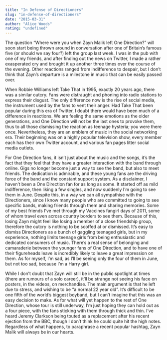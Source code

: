 ```yaml
---
title: "In Defense of Directioners"
slug: "in-defense-of-directioners"
date: "2015-03-31"
author: "Alice Woods"
rating: "undefined"
---
```


The question “Where were you when Zayn Malik left One Direction?” will soon start being thrown around in conversation after one of Britain’s famous five (or should we say four?) left the group last week. I was in the pub with one of my friends, and after finding out the news on Twitter, I made a rather exasperated cry and brought it up another three times over the course of the evening. Other reactions ranged from indifference to despair, but I don’t think that Zayn’s departure is a milestone in music that can be easily passed over.

When Robbie Williams left Take That in 1995, exactly 20 years ago, there was a similar outcry. Fans were distraught and phoning into radio stations to express their disgust. The only difference now is the rise of social media, the instrument used by the fans to vent their anger. Had Take That been popular during this era of Twitter, I doubt there would have been much of a difference in reactions. We are feeling the same emotions as the older generations, and One Direction will not be the last ones to provoke them, thus to all those dismissing the reaction as teenage hysteria; you were there once. Nevertheless, they are an emblem of music in the social networking era. Their beginning was on a highly popular television show, every member each has their own Twitter account, and various fan pages litter social media outlets.

For One Direction fans, it isn’t just about the music and the songs, it’s the fact that they feel that they have a greater interaction with the band through online. Gigs no longer become just a way to see the band, but also to meet friends. The dedication is admirable, and these young fans are the driving force of the band and the constant support system. As a disclaimer, I haven’t been a One Direction fan for as long as some. It started off as mild indifference, then liking a few singles, and now suddenly I’m going to see them in June. Despite this, in a way we can all sympathise with the Directioners, since I know many people who are committed to going to see specific bands, making friends through them and sharing memories. Some of my best friends I’ve met through my Vaccines fangirl days of 2011, some of whom travel even across country borders to see them. Because of this, losing Zayn might feel like losing a member of a close friendship group, therefore the outcry is nothing to be scoffed at or dismissed. It’s easy to dismiss Directioners as a bunch of gaggling teenaged girls, but in my experience, nothing limits teenage girls from being enthusiastic and dedicated consumers of music. There’s a real sense of belonging and camaraderie between the younger fans of One Direction, and to have one of their figureheads leave is incredibly likely to leave a great impression on them. As for myself, I’m sad, as I’ll be seeing only the four of them in June, but not too sad, because I’m a Harry girl.

While I don’t doubt that Zayn will still be in the public spotlight at times (there are rumours of a solo career), it’ll be strange not seeing his face on posters, in the videos, on merchandise. The main argument is that he left due to stress, and wishing to be “a normal 22 year old”. It’s difficult to be one fifth of the world’s biggest boyband, but I can’t imagine that this was an easy decision to make. As for what will yet happen to the rest of One Direction, whose tour is still underway, I’m just hoping they can hold out as a four piece, with the fans sticking with them through thick and thin. I’ve heard Jeremy Clarkson being touted as a replacement after his recent ejection from the BBC, though I don’t think he could quite hit the high notes. Regardless of what happens, to paraphrase a recent popular hashtag, Zayn Malik will always be in our hearts.
